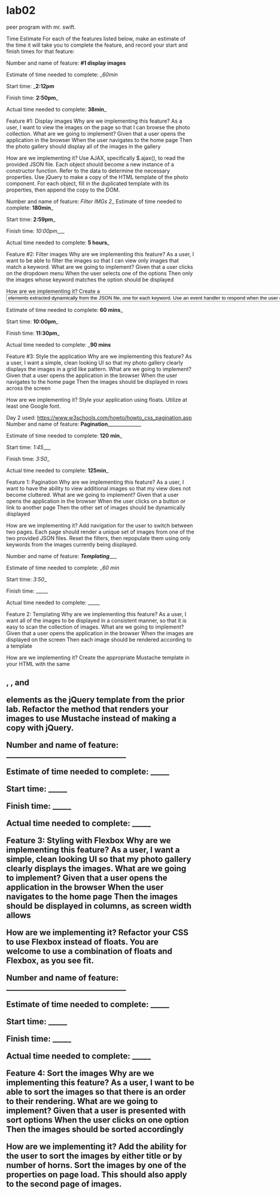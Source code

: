 # lab02
peer program with mr. swift.

Time Estimate
For each of the features listed below, make an estimate of the time it will take you to complete the feature, and record your start and finish times for that feature:

Number and name of feature: ______#1 display images______

Estimate of time needed to complete: __60min_

Start time: ___2:12pm__

Finish time: __2:50pm___

Actual time needed to complete: __38min___

Feature #1: Display images
Why are we implementing this feature?
As a user, I want to view the images on the page so that I can browse the photo collection.
What are we going to implement?
Given that a user opens the application in the browser When the user navigates to the home page Then the photo gallery should display all of the images in the gallery

How are we implementing it?
Use AJAX, specifically $.ajax(), to read the provided JSON file.
Each object should become a new instance of a constructor function. Refer to the data to determine the necessary properties.
Use jQuery to make a copy of the HTML template of the photo component. For each object, fill in the duplicated template with its properties, then append the copy to the DOM.

Number and name of feature: _Filter IMGs 2__
Estimate of time needed to complete: __180min___

Start time: __2:59pm___

Finish time: _10:00pm____

Actual time needed to complete: __5 hours___

Feature #2: Filter images
Why are we implementing this feature?
As a user, I want to be able to filter the images so that I can view only images that match a keyword.
What are we going to implement?
Given that a user clicks on the dropdown menu When the user selects one of the options Then only the images whose keyword matches the option should be displayed

How are we implementing it?
Create a <select> element which contains unique <option> elements extracted dynamically from the JSON file, one for each keyword.
Use an event handler to respond when the user chooses an option from the select menu. Hide all of the images, then show those whose keyword matches the option chosen.


Estimate of time needed to complete: __60 mins___

Start time: __10:00pm___

Finish time: __11:30pm___

Actual time needed to complete: ___90 mins__

Feature #3: Style the application
Why are we implementing this feature?
As a user, I want a simple, clean looking UI so that my photo gallery clearly displays the images in a grid like pattern.
What are we going to implement?
Given that a user opens the application in the browser When the user navigates to the home page Then the images should be displayed in rows across the screen

How are we implementing it?
Style your application using floats.
Utilize at least one Google font.

Day 2
used: https://www.w3schools.com/howto/howto_css_pagination.asp
Number and name of feature: ____Pagination__________________

Estimate of time needed to complete: __120 min___

Start time: _1:45____

Finish time: _3:50__

Actual time needed to complete: __125min___

Feature 1: Pagination
Why are we implementing this feature?
As a user, I want to have the ability to view additional images so that my view does not become cluttered.
What are we going to implement?
Given that a user opens the application in the browser When the user clicks on a button or link to another page Then the other set of images should be dynamically displayed

How are we implementing it?
Add navigation for the user to switch between two pages. Each page should render a unique set of images from one of the two provided JSON files.
Reset the filters, then repopulate them using only keywords from the images currently being displayed.

Number and name of feature: _______Templating__________

Estimate of time needed to complete: __60 min_

Start time: _3:50__

Finish time: _____

Actual time needed to complete: _____

Feature 2: Templating
Why are we implementing this feature?
As a user, I want all of the images to be displayed in a consistent manner, so that it is easy to scan the collection of images.
What are we going to implement?
Given that a user opens the application in the browser When the images are displayed on the screen Then each image should be rendered according to a template

How are we implementing it?
Create the appropriate Mustache template in your HTML with the same <h2>, <img>, and <p> elements as the jQuery template from the prior lab.
Refactor the method that renders your images to use Mustache instead of making a copy with jQuery.

Number and name of feature: ________________________________

Estimate of time needed to complete: _____

Start time: _____

Finish time: _____

Actual time needed to complete: _____

Feature 3: Styling with Flexbox
Why are we implementing this feature?
As a user, I want a simple, clean looking UI so that my photo gallery clearly displays the images.
What are we going to implement?
Given that a user opens the application in the browser When the user navigates to the home page Then the images should be displayed in columns, as screen width allows

How are we implementing it?
Refactor your CSS to use Flexbox instead of floats. You are welcome to use a combination of floats and Flexbox, as you see fit.

Number and name of feature: ________________________________

Estimate of time needed to complete: _____

Start time: _____

Finish time: _____

Actual time needed to complete: _____

Feature 4: Sort the images
Why are we implementing this feature?
As a user, I want to be able to sort the images so that there is an order to their rendering.
What are we going to implement?
Given that a user is presented with sort options When the user clicks on one option Then the images should be sorted accordingly

How are we implementing it?
Add the ability for the user to sort the images by either title or by number of horns.
Sort the images by one of the properties on page load. This should also apply to the second page of images.